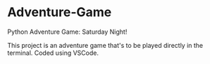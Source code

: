 # Adventure-Game
Python Adventure Game: Saturday Night!

This project is an adventure game that's to be played directly in the terminal. 
Coded using VSCode.
